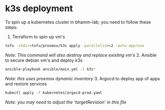 # k3s deployment
To spin up a kubernetes cluster in bhamm-lab, you need to follow these steps:
1. Terraform to spin up vm's
```bash
tofu -chdir=tofu/proxmox/k3s apply -parallelism=2 -auto-approve
```
*Note: This command will also destroy and replace existing vm's*
2. Ansible to secure debian vm's and deploy k3s
```bash
ansible-playbook ansible/main.yml -l k3s*
```
*Note: this uses proxmox dynamic inventory*
3. Argocd to deploy app of apps and restore services
```bash
kubectl apply -f kubernetes/argocd-prod.yaml
```
*Note: you may need to adjust the 'targetRevision' in this file*
